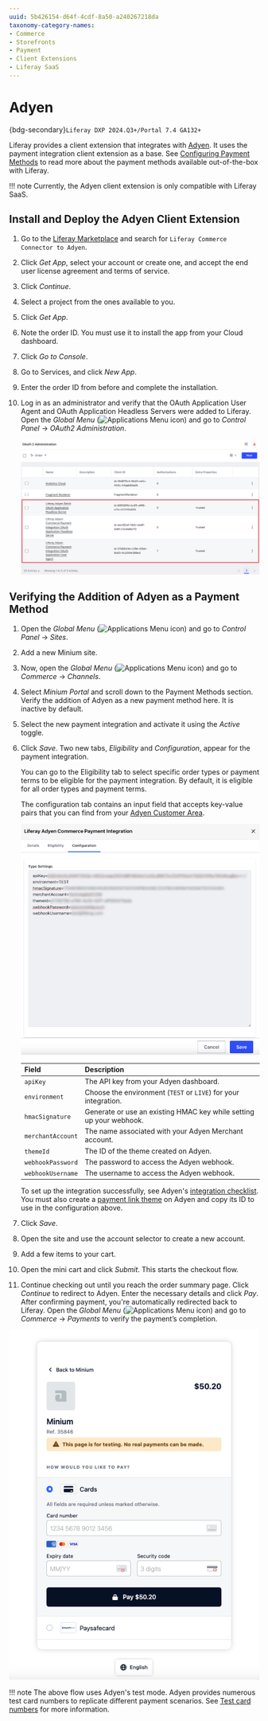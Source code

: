 ```yaml
---
uuid: 5b426154-d64f-4cdf-8a50-a240267218da
taxonomy-category-names:
- Commerce
- Storefronts
- Payment
- Client Extensions
- Liferay SaaS
---
```


# Adyen

{bdg-secondary}`Liferay DXP 2024.Q3+/Portal 7.4 GA132+`

Liferay provides a client extension that integrates with [Adyen](https://www.adyen.com). It uses the payment integration client extension as a base. See [Configuring Payment Methods](../configuring-payment-methods.md) to read more about the payment methods available out-of-the-box with Liferay.

!!! note
    Currently, the Adyen client extension is only compatible with Liferay SaaS.

## Install and Deploy the Adyen Client Extension

1. Go to the [Liferay Marketplace](https://marketplace.liferay.com) and search for `Liferay Commerce Connector to Adyen`.

1. Click *Get App*, select your account or create one, and accept the end user license agreement and terms of service.

1. Click *Continue*.

1. Select a project from the ones available to you.

1. Click *Get App*.

1. Note the order ID. You must use it to install the app from your Cloud dashboard.

1. Click *Go to Console*.

1. Go to Services, and click *New App*.

1. Enter the order ID from before and complete the installation.

1. Log in as an administrator and verify that the OAuth Application User Agent and OAuth Application Headless Servers were added to Liferay. Open the *Global Menu* (![Applications Menu icon](../../images/icon-applications-menu.png)) and go to *Control Panel* &rarr; *OAuth2 Administration*.

   ![An OAuth Application User Agent and two OAuth Application Headless Servers are added when you deploy the client extension.](./adyen/images/01.png)

## Verifying the Addition of Adyen as a Payment Method

1. Open the *Global Menu* (![Applications Menu icon](../../images/icon-applications-menu.png)) and go to *Control Panel* &rarr; *Sites*.

1. Add a new Minium site.

1. Now, open the *Global Menu* (![Applications Menu icon](../../images/icon-applications-menu.png)) and go to *Commerce* &rarr; *Channels*.

1. Select *Minium Portal* and scroll down to the Payment Methods section. Verify the addition of Adyen as a new payment method here. It is inactive by default.

1. Select the new payment integration and activate it using the *Active* toggle.

1. Click *Save*. Two new tabs, *Eligibility* and *Configuration*, appear for the payment integration.

   You can go to the Eligibility tab to select specific order types or payment terms to be eligible for the payment integration. By default, it is eligible for all order types and payment terms.

   The configuration tab contains an input field that accepts key-value pairs that you can find from your [Adyen Customer Area](https://ca-test.adyen.com/). 

   ![Enter the key-value pairs from your Adyen Dashboard to complete the integration.](./adyen/images/02.png)

   | Field             | Description                                                         |
   | :---------------- | :------------------------------------------------------------------ |
   | `apiKey`          | The API key from your Adyen dashboard.                              |
   | `environment`     | Choose the environment (`TEST` or `LIVE`) for your integration.     |
   | `hmacSignature`   | Generate or use an existing HMAC key while setting up your webhook. |
   | `merchantAccount` | The name associated with your Adyen Merchant account.               |
   | `themeId`         | The ID of the theme created on Adyen.                               |
   | `webhookPassword` | The password to access the Adyen webhook.                           |
   | `webhookUsername` | The username to access the Adyen webhook.                           |

   To set up the integration successfully, see Adyen's [integration checklist](https://docs.adyen.com/online-payments/integration-checklist/). You must also create a [payment link theme](https://docs.adyen.com/unified-commerce/pay-by-link/create-payment-links/customer-area/#create-a-new-theme) on Adyen and copy its ID to use in the configuration above.

1. Click *Save*.

1. Open the site and use the account selector to create a new account.

1. Add a few items to your cart.

1. Open the mini cart and click *Submit*. This starts the checkout flow.

1. Continue checking out until you reach the order summary page. Click *Continue* to redirect to Adyen. Enter the necessary details and click *Pay*. After confirming payment, you're automatically redirected back to Liferay. Open the *Global Menu* (![Applications Menu icon](../../images/icon-applications-menu.png)) and go to *Commerce* &rarr; *Payments* to verify the payment’s completion.

![Go to Adyen and enter your payment details to complete the order.](./adyen/images/03.png)

!!! note
    The above flow uses Adyen's test mode. Adyen provides numerous test card numbers to replicate different payment scenarios. See [Test card numbers](https://docs.adyen.com/development-resources/testing/test-card-numbers/) for more information.
